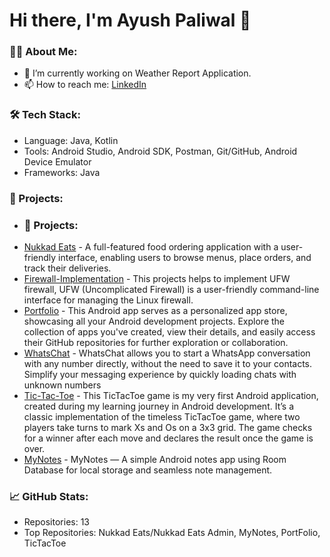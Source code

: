 # Hi there, I'm Ayush Paliwal 👋

### 👨‍💻 About Me:
- 🔭 I’m currently working on Weather Report Application.
- 📫 How to reach me: [LinkedIn](https://www.linkedin.com/in/ayush-paliwal-358862227?utm_source=share&utm_campaign=share_via&utm_content=profile&utm_medium=android_app)

### 🛠 Tech Stack:
- Language: Java, Kotlin
- Tools: Android Studio, Android SDK, Postman, Git/GitHub, Android Device Emulator
- Frameworks: Java
  

### 🚀 Projects:
- ### 🚀 Projects:
- [Nukkad Eats](https://github.com/Ayushh2609/Nukkad-Eats) - A full-featured food ordering application with a user-friendly interface, enabling users to browse menus, place orders, and track their deliveries.
- [Firewall-Implementation](https://github.com/Ayushh2609/Firewall-Implementation.git) - This projects helps to implement UFW firewall, UFW (Uncomplicated Firewall) is a user-friendly command-line interface for managing the Linux firewall.
- [Portfolio](https://github.com/Ayushh2609/Portfolio.git) - This Android app serves as a personalized app store, showcasing all your Android development projects. Explore the collection of apps you've created, view their details, and easily access their GitHub repositories for further exploration or collaboration.
- [WhatsChat](https://github.com/Ayushh2609/WhatsChat.git) - WhatsChat allows you to start a WhatsApp conversation with any number directly, without the need to save it to your contacts. Simplify your messaging experience by quickly loading chats with unknown numbers
- [Tic-Tac-Toe](https://github.com/Ayushh2609/TicTacToe.git) - This TicTacToe game is my very first Android application, created during my learning journey in Android development. It’s a classic implementation of the timeless TicTacToe game, where two players take turns to mark Xs and Os on a 3x3 grid. The game checks for a winner after each move and declares the result once the game is over.
- [MyNotes](https://github.com/Ayushh2609/MyNotes) - MyNotes — A simple Android notes app using Room Database for local storage and seamless note management.

### 📈 GitHub Stats:
- Repositories: 13
- Top Repositories: Nukkad Eats/Nukkad Eats Admin, MyNotes, PortFolio, TicTacToe
